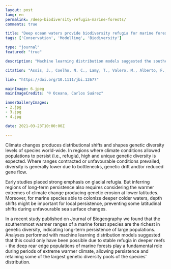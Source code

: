 ```yaml
---
layout: post
lang: en
permalink: /deep-biodiversity-refugia-marine-forests/
comments: true

title: "Deep ocean waters provide biodiversity refugia for marine forests"
tags: ['Conservation', 'Modelling', 'Biodiversity']

type: "journal"
featured: "true"

description: "Machine learning distribution models suggested the southernmost warmer ranges of a marine forest species are the richest in genetic diversity, and that this could only have been possible due to stable refugia in deeper reefs."

citation: "Assis, J., Coelho, N. C., Lamy, T., Valero, M., Alberto, F., and Serrão, E. A. (2016). Deep reefs are climatic refugia for genetic diversity of marine forests. Journal of Biogeography 43, 833–844."

link: "https://doi.org/10.1111/jbi.12677"

mainImage: 6.jpeg
mainImageCredits: "© Oceana, Carlos Suárez"

innerGalleryImages:
- 2.jpg
- 3.jpg
- 4.jpg

date: 2021-03-23T10:00:00Z

---
```


Climate changes produces distributional shifts and shapes genetic diversity levels of species world-wide. In regions where climate conditions allowed populations to persist (i.e., refugia), high and unique genetic diversity is expected. Where ranges contracted or unfavourable conditions prevailed, diversity is generally lower due to bottlenecks, genetic drift and/or reduced gene flow.

Early studies placed strong emphasis on glacial refugia. But inferring regions of long-term persistence also requires considering the warmer extremes of climate change producing genetic erosion at lower latitudes. Moreover, for marine species able to colonize deeper colder waters, depth shifts might be important for local persistence, preventing some latitudinal shifts during unfavourable sea surface changes.

In a recent study published on Journal of Biogeography we found that the southernmost warmer ranges of a marine forest species are the richest in genetic diversity, indicating long-term persistence of large populations. Analyses performed with machine learning distribution models suggested that this could only have been possible due to stable refugia in deeper reefs - the deep rear edge populations of marine forests play a fundamental role during periods of extreme warmer climate, allowing persistence and retaining some of the largest genetic diversity pools of the species’ distribution.
